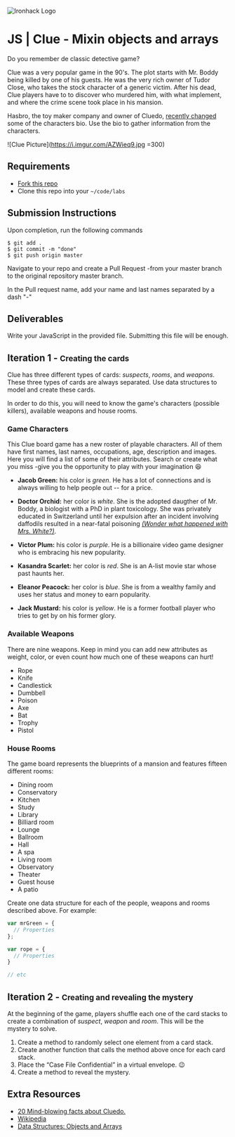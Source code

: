 ![Ironhack Logo](https://i.imgur.com/1QgrNNw.png)

# JS | Clue - Mixin objects and arrays

Do you remember de classic detective game?

Clue was a very popular game in the 90's. The plot starts with Mr. Boddy being killed by one of his guests. He was the very rich owner of Tudor Close, who takes the stock character of a generic victim. After his dead, Clue players have to to discover who murdered him, with what implement, and where the crime scene took place in his mansion.

Hasbro, the toy maker company and owner of Cluedo, [recently changed](http://www.independent.co.uk/arts-entertainment/cluedo-first-new-character-dr-orchid-mrs-white-dead-1949-hasbro-a7118351.html) some of the characters bio. Use the bio to gather information from the characters.

![Clue Picture](https://i.imgur.com/AZWieq9.jpg =300)

## Requirements

- [Fork this repo](https://guides.github.com/activities/forking/)
- Clone this repo into your `~/code/labs`

## Submission Instructions

Upon completion, run the following commands
```
$ git add .
$ git commit -m "done"
$ git push origin master
```
Navigate to your repo and create a Pull Request -from your master branch to the original repository master branch.

In the Pull request name, add your name and last names separated by a dash "-"

## Deliverables

Write your JavaScript in the provided file. Submitting this file will be enough.

## Iteration 1 - <small>Creating the cards</small>

Clue has three different types of cards: *suspects*, *rooms*, and *weapons*. These three types of cards are always separated. Use data structures to model and create these cards.

In order to do this, you will need to know the game's characters (possible killers), available weapons and house rooms.

### Game Characters

This Clue board game has a new roster of playable characters. All of them  have first names, last names, occupations, age, description and images. Here you will find a list of some of their attributes. Search or create what you miss -give you the opportunity to play with your imagination :satisfied:

- **Jacob Green:** his color is *green*. He has a lot of connections and is always willing to help people out -- for a price.

- **Doctor Orchid:** her color is *white*. She is the adopted daugther of Mr. Boddy, a biologist with a PhD in plant toxicology. She was privately educated in Switzerland until her expulsion after an incident involving daffodils resulted in a near-fatal poisoning *[(Wonder what happened with Mrs. White?)](http://www.telegraph.co.uk/news/2016/07/05/cluedo-kills-off-mrs-white-and-replaces-her-with-new-female-char/)*.

- **Victor Plum:** his color is *purple*. He is a billionaire video game designer who is embracing his new popularity.


- **Kasandra Scarlet:** her color is *red*. She is an A-list movie star whose past haunts her.


- **Eleanor Peacock:** her color is *blue*. She is from a wealthy family and uses her status and money to earn popularity.


- **Jack Mustard:** his color is *yellow*. He is a former football player who tries to get by on his former glory.


### Available Weapons

There are nine weapons. Keep in mind you can add new attributes as weight, color, or even count how much one of these weapons can hurt!

- Rope
- Knife
- Candlestick
- Dumbbell
- Poison
- Axe
- Bat
- Trophy
- Pistol

### House Rooms

The game board represents the blueprints of a mansion and features fifteen different rooms:

- Dining room
- Conservatory
- Kitchen
- Study
- Library
- Billiard room
- Lounge
- Ballroom
- Hall
- A spa
- Living room
- Observatory
- Theater
- Guest house
- A patio

Create one data structure for each of the people, weapons and rooms described above. For example:

```javascript
var mrGreen = {
  // Properties
};

var rope = {
  // Properties
}

// etc
```

## Iteration 2 - <small>Creating and revealing the mystery</small>

 At the beginning of the game, players shuffle each one of the card stacks to create a combination of *suspect*, *weapon* and *room*. This will be the mystery to solve.

1. Create a method to randomly select one element from a card stack.
2. Create another function that calls the method above once for each card stack.
3. Place the “Case File Confidential” in a virtual envelope. :wink:
4. Create a method to reveal the mystery.

## Extra Resources

- [20 Mind-blowing facts about Cluedo.](http://whatculture.com/offbeat/20-mind-blowing-facts-you-didnt-know-about-cluedo)
- [Wikipedia](https://en.wikipedia.org/wiki/Cluedo)
- [Data Structures: Objects and Arrays](http://eloquentjavascript.net/04_data.html)
